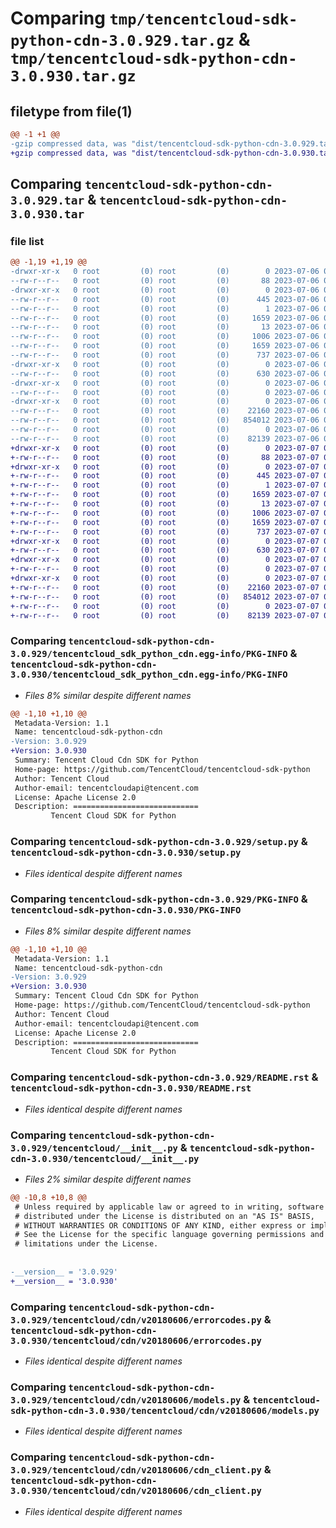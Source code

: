 # Comparing `tmp/tencentcloud-sdk-python-cdn-3.0.929.tar.gz` & `tmp/tencentcloud-sdk-python-cdn-3.0.930.tar.gz`

## filetype from file(1)

```diff
@@ -1 +1 @@
-gzip compressed data, was "dist/tencentcloud-sdk-python-cdn-3.0.929.tar", last modified: Thu Jul  6 00:21:16 2023, max compression
+gzip compressed data, was "dist/tencentcloud-sdk-python-cdn-3.0.930.tar", last modified: Fri Jul  7 00:18:58 2023, max compression
```

## Comparing `tencentcloud-sdk-python-cdn-3.0.929.tar` & `tencentcloud-sdk-python-cdn-3.0.930.tar`

### file list

```diff
@@ -1,19 +1,19 @@
-drwxr-xr-x   0 root         (0) root         (0)        0 2023-07-06 00:21:16.000000 tencentcloud-sdk-python-cdn-3.0.929/
--rw-r--r--   0 root         (0) root         (0)       88 2023-07-06 00:21:16.000000 tencentcloud-sdk-python-cdn-3.0.929/setup.cfg
-drwxr-xr-x   0 root         (0) root         (0)        0 2023-07-06 00:21:16.000000 tencentcloud-sdk-python-cdn-3.0.929/tencentcloud_sdk_python_cdn.egg-info/
--rw-r--r--   0 root         (0) root         (0)      445 2023-07-06 00:21:16.000000 tencentcloud-sdk-python-cdn-3.0.929/tencentcloud_sdk_python_cdn.egg-info/SOURCES.txt
--rw-r--r--   0 root         (0) root         (0)        1 2023-07-06 00:21:16.000000 tencentcloud-sdk-python-cdn-3.0.929/tencentcloud_sdk_python_cdn.egg-info/dependency_links.txt
--rw-r--r--   0 root         (0) root         (0)     1659 2023-07-06 00:21:16.000000 tencentcloud-sdk-python-cdn-3.0.929/tencentcloud_sdk_python_cdn.egg-info/PKG-INFO
--rw-r--r--   0 root         (0) root         (0)       13 2023-07-06 00:21:16.000000 tencentcloud-sdk-python-cdn-3.0.929/tencentcloud_sdk_python_cdn.egg-info/top_level.txt
--rw-r--r--   0 root         (0) root         (0)     1006 2023-07-06 00:21:16.000000 tencentcloud-sdk-python-cdn-3.0.929/setup.py
--rw-r--r--   0 root         (0) root         (0)     1659 2023-07-06 00:21:16.000000 tencentcloud-sdk-python-cdn-3.0.929/PKG-INFO
--rw-r--r--   0 root         (0) root         (0)      737 2023-07-06 00:21:16.000000 tencentcloud-sdk-python-cdn-3.0.929/README.rst
-drwxr-xr-x   0 root         (0) root         (0)        0 2023-07-06 00:21:16.000000 tencentcloud-sdk-python-cdn-3.0.929/tencentcloud/
--rw-r--r--   0 root         (0) root         (0)      630 2023-07-06 00:21:16.000000 tencentcloud-sdk-python-cdn-3.0.929/tencentcloud/__init__.py
-drwxr-xr-x   0 root         (0) root         (0)        0 2023-07-06 00:21:16.000000 tencentcloud-sdk-python-cdn-3.0.929/tencentcloud/cdn/
--rw-r--r--   0 root         (0) root         (0)        0 2023-07-06 00:21:16.000000 tencentcloud-sdk-python-cdn-3.0.929/tencentcloud/cdn/__init__.py
-drwxr-xr-x   0 root         (0) root         (0)        0 2023-07-06 00:21:16.000000 tencentcloud-sdk-python-cdn-3.0.929/tencentcloud/cdn/v20180606/
--rw-r--r--   0 root         (0) root         (0)    22160 2023-07-06 00:21:16.000000 tencentcloud-sdk-python-cdn-3.0.929/tencentcloud/cdn/v20180606/errorcodes.py
--rw-r--r--   0 root         (0) root         (0)   854012 2023-07-06 00:21:16.000000 tencentcloud-sdk-python-cdn-3.0.929/tencentcloud/cdn/v20180606/models.py
--rw-r--r--   0 root         (0) root         (0)        0 2023-07-06 00:21:16.000000 tencentcloud-sdk-python-cdn-3.0.929/tencentcloud/cdn/v20180606/__init__.py
--rw-r--r--   0 root         (0) root         (0)    82139 2023-07-06 00:21:16.000000 tencentcloud-sdk-python-cdn-3.0.929/tencentcloud/cdn/v20180606/cdn_client.py
+drwxr-xr-x   0 root         (0) root         (0)        0 2023-07-07 00:18:58.000000 tencentcloud-sdk-python-cdn-3.0.930/
+-rw-r--r--   0 root         (0) root         (0)       88 2023-07-07 00:18:58.000000 tencentcloud-sdk-python-cdn-3.0.930/setup.cfg
+drwxr-xr-x   0 root         (0) root         (0)        0 2023-07-07 00:18:58.000000 tencentcloud-sdk-python-cdn-3.0.930/tencentcloud_sdk_python_cdn.egg-info/
+-rw-r--r--   0 root         (0) root         (0)      445 2023-07-07 00:18:58.000000 tencentcloud-sdk-python-cdn-3.0.930/tencentcloud_sdk_python_cdn.egg-info/SOURCES.txt
+-rw-r--r--   0 root         (0) root         (0)        1 2023-07-07 00:18:58.000000 tencentcloud-sdk-python-cdn-3.0.930/tencentcloud_sdk_python_cdn.egg-info/dependency_links.txt
+-rw-r--r--   0 root         (0) root         (0)     1659 2023-07-07 00:18:58.000000 tencentcloud-sdk-python-cdn-3.0.930/tencentcloud_sdk_python_cdn.egg-info/PKG-INFO
+-rw-r--r--   0 root         (0) root         (0)       13 2023-07-07 00:18:58.000000 tencentcloud-sdk-python-cdn-3.0.930/tencentcloud_sdk_python_cdn.egg-info/top_level.txt
+-rw-r--r--   0 root         (0) root         (0)     1006 2023-07-07 00:18:58.000000 tencentcloud-sdk-python-cdn-3.0.930/setup.py
+-rw-r--r--   0 root         (0) root         (0)     1659 2023-07-07 00:18:58.000000 tencentcloud-sdk-python-cdn-3.0.930/PKG-INFO
+-rw-r--r--   0 root         (0) root         (0)      737 2023-07-07 00:18:58.000000 tencentcloud-sdk-python-cdn-3.0.930/README.rst
+drwxr-xr-x   0 root         (0) root         (0)        0 2023-07-07 00:18:58.000000 tencentcloud-sdk-python-cdn-3.0.930/tencentcloud/
+-rw-r--r--   0 root         (0) root         (0)      630 2023-07-07 00:18:58.000000 tencentcloud-sdk-python-cdn-3.0.930/tencentcloud/__init__.py
+drwxr-xr-x   0 root         (0) root         (0)        0 2023-07-07 00:18:58.000000 tencentcloud-sdk-python-cdn-3.0.930/tencentcloud/cdn/
+-rw-r--r--   0 root         (0) root         (0)        0 2023-07-07 00:18:58.000000 tencentcloud-sdk-python-cdn-3.0.930/tencentcloud/cdn/__init__.py
+drwxr-xr-x   0 root         (0) root         (0)        0 2023-07-07 00:18:58.000000 tencentcloud-sdk-python-cdn-3.0.930/tencentcloud/cdn/v20180606/
+-rw-r--r--   0 root         (0) root         (0)    22160 2023-07-07 00:18:58.000000 tencentcloud-sdk-python-cdn-3.0.930/tencentcloud/cdn/v20180606/errorcodes.py
+-rw-r--r--   0 root         (0) root         (0)   854012 2023-07-07 00:18:58.000000 tencentcloud-sdk-python-cdn-3.0.930/tencentcloud/cdn/v20180606/models.py
+-rw-r--r--   0 root         (0) root         (0)        0 2023-07-07 00:18:58.000000 tencentcloud-sdk-python-cdn-3.0.930/tencentcloud/cdn/v20180606/__init__.py
+-rw-r--r--   0 root         (0) root         (0)    82139 2023-07-07 00:18:58.000000 tencentcloud-sdk-python-cdn-3.0.930/tencentcloud/cdn/v20180606/cdn_client.py
```

### Comparing `tencentcloud-sdk-python-cdn-3.0.929/tencentcloud_sdk_python_cdn.egg-info/PKG-INFO` & `tencentcloud-sdk-python-cdn-3.0.930/tencentcloud_sdk_python_cdn.egg-info/PKG-INFO`

 * *Files 8% similar despite different names*

```diff
@@ -1,10 +1,10 @@
 Metadata-Version: 1.1
 Name: tencentcloud-sdk-python-cdn
-Version: 3.0.929
+Version: 3.0.930
 Summary: Tencent Cloud Cdn SDK for Python
 Home-page: https://github.com/TencentCloud/tencentcloud-sdk-python
 Author: Tencent Cloud
 Author-email: tencentcloudapi@tencent.com
 License: Apache License 2.0
 Description: ============================
         Tencent Cloud SDK for Python
```

### Comparing `tencentcloud-sdk-python-cdn-3.0.929/setup.py` & `tencentcloud-sdk-python-cdn-3.0.930/setup.py`

 * *Files identical despite different names*

### Comparing `tencentcloud-sdk-python-cdn-3.0.929/PKG-INFO` & `tencentcloud-sdk-python-cdn-3.0.930/PKG-INFO`

 * *Files 8% similar despite different names*

```diff
@@ -1,10 +1,10 @@
 Metadata-Version: 1.1
 Name: tencentcloud-sdk-python-cdn
-Version: 3.0.929
+Version: 3.0.930
 Summary: Tencent Cloud Cdn SDK for Python
 Home-page: https://github.com/TencentCloud/tencentcloud-sdk-python
 Author: Tencent Cloud
 Author-email: tencentcloudapi@tencent.com
 License: Apache License 2.0
 Description: ============================
         Tencent Cloud SDK for Python
```

### Comparing `tencentcloud-sdk-python-cdn-3.0.929/README.rst` & `tencentcloud-sdk-python-cdn-3.0.930/README.rst`

 * *Files identical despite different names*

### Comparing `tencentcloud-sdk-python-cdn-3.0.929/tencentcloud/__init__.py` & `tencentcloud-sdk-python-cdn-3.0.930/tencentcloud/__init__.py`

 * *Files 2% similar despite different names*

```diff
@@ -10,8 +10,8 @@
 # Unless required by applicable law or agreed to in writing, software
 # distributed under the License is distributed on an "AS IS" BASIS,
 # WITHOUT WARRANTIES OR CONDITIONS OF ANY KIND, either express or implied.
 # See the License for the specific language governing permissions and
 # limitations under the License.
 
 
-__version__ = '3.0.929'
+__version__ = '3.0.930'
```

### Comparing `tencentcloud-sdk-python-cdn-3.0.929/tencentcloud/cdn/v20180606/errorcodes.py` & `tencentcloud-sdk-python-cdn-3.0.930/tencentcloud/cdn/v20180606/errorcodes.py`

 * *Files identical despite different names*

### Comparing `tencentcloud-sdk-python-cdn-3.0.929/tencentcloud/cdn/v20180606/models.py` & `tencentcloud-sdk-python-cdn-3.0.930/tencentcloud/cdn/v20180606/models.py`

 * *Files identical despite different names*

### Comparing `tencentcloud-sdk-python-cdn-3.0.929/tencentcloud/cdn/v20180606/cdn_client.py` & `tencentcloud-sdk-python-cdn-3.0.930/tencentcloud/cdn/v20180606/cdn_client.py`

 * *Files identical despite different names*

